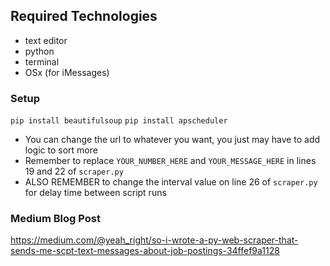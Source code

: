 ## Required Technologies
- text editor
- python
- terminal 
- OSx (for iMessages)

### Setup
```pip install beautifulsoup```
```pip install apscheduler```

- You can change the url to whatever you want, you just may have to add logic to sort more
- Remember to replace `YOUR_NUMBER_HERE` and `YOUR_MESSAGE_HERE` in lines 19 and 22 of `scraper.py` 
- ALSO REMEMBER to change the interval value on line 26 of `scraper.py` for delay time between script runs

### Medium Blog Post
https://medium.com/@yeah_right/so-i-wrote-a-py-web-scraper-that-sends-me-scpt-text-messages-about-job-postings-34ffef9a1128 
